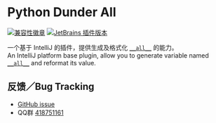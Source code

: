 # Python Dunder All

[![兼容性徽章](https://img.shields.io/badge/PyCharm-2022.2.*%20~%202024.1.*-darkgreen?style=flat-square&logo=pycharm)](https://plugins.jetbrains.com/plugin/24140-tiny-snake/versions)
[![JetBrains 插件版本](https://img.shields.io/jetbrains/plugin/v/24140?style=flat-square&color=purple)](https://plugins.jetbrains.com/plugin/24140-tiny-snake)

一个基于 IntelliJ 的插件，提供生成及格式化
[`__all__`](https://docs.python.org/zh-cn/3/tutorial/modules.html#importing-from-a-package) 的能力。  
An IntelliJ platform base plugin, allow you to generate variable named
[`__all__`](https://docs.python.org/3/tutorial/modules.html#importing-from-a-package) and reformat its value.

## 反馈／Bug Tracking

- [GitHub issue](https://github.com/aixcyi/intellij-dunder-all/issues)
- QQ群 [418751161](https://qm.qq.com/q/ou4RdUFMTm)
